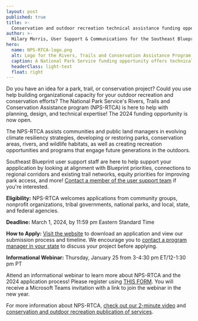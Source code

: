 ```yaml
---
layout: post
published: true
title: >-
  Conservation and outdoor recreation technical assistance funding opportunity
author: >-
  Hilary Morris, User Support & Communications for the Southeast Blueprint
hero:
  name: NPS-RTCA-logo.png
  alt: Logo for the Rivers, Trails and Conservation Assistance Program with the NPS logo on one side with a bison, tree, and mountain on an arrowhead, and the name of the program on the other side in green.
  caption: A National Park Service funding opportunity offers technical assistance with conservation and outdoor recreation projects.
  headerClass: light-text
  float: right
---
```

Do you have an idea for a park, trail, or conservation project? Could you use help building organizational capacity for your outdoor recreation and conservation efforts? The National Park Service's Rivers, Trails and Conservation Assistance program (NPS-RTCA) is here to help with planning, design, and technical expertise! The 2024 funding opportunity is now open.<!--more-->

The NPS-RTCA assists communities and public land managers in evolving climate resiliency strategies, developing or restoring parks, conservation areas, rivers, and wildlife habitats, as well as creating recreation opportunities and programs that engage future generations in the outdoors.

Southeast Blueprint user support staff are here to help support your appplication by looking at alignment with Blueprint priorities, connections to regional corridors and existing trail networks, equity priorities for improving park access, and more! [Contact a member of the user support team](https://secassoutheast.org/staff) if you're interested.

**Eligibility:** NPS-RTCA welcomes applications from community groups, nonprofit organizations, tribal governments, national parks, and local, state, and federal agencies.

**Deadline:** March 1, 2024, by 11:59 pm Eastern Standard Time

**How to Apply:** [Visit the website](https://www.nps.gov/orgs/rtca/apply.htm) to download an application and view our submission process and timeline. We encourage you to [contact a program manager in your state](https://www.nps.gov/orgs/rtca/contactus.htm) to discuss your project before applying.

**Informational Webinar:** Thursday, January 25 from 3-4:30 pm ET/12-1:30 pm PT 

Attend an informational webinar to learn more about NPS-RTCA and the 2024 application process! Please register using [THIS FORM](https://forms.office.com/Pages/ResponsePage.aspx?id=urWTBhhLe02TQfMvQApUlC_vQHOD1SpCjr_z09P7xShUMVBHT0VONk1HQUZJM01HSjVVVlNUMVRNOS4u). You will receive a Microsoft Teams invitation with a link to join the webinar in the new year.  

For more information about NPS-RTCA, [check out our 2-minute video](https://www.youtube.com/watch?v=ItHN_OKhwM8) and [conservation and outdoor recreation publication of services](https://npgallery.nps.gov/GetAsset/85af2efc-fb5d-4d97-8b2c-a28c0339807d/original?).   
